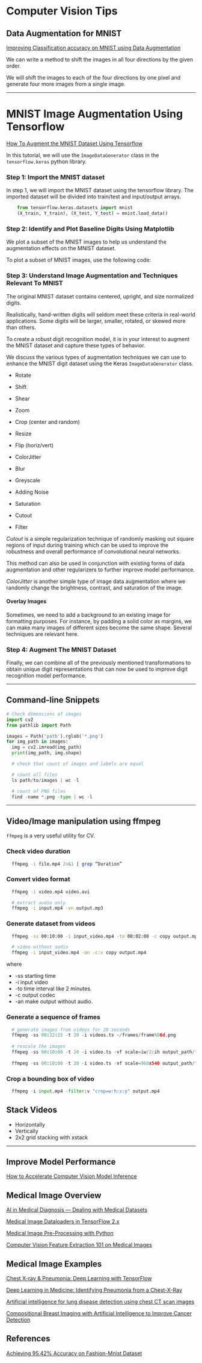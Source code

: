 # Computer Vision Tips

## Data Augmentation for MNIST

[Improving Classification accuracy on MNIST using Data Augmentation](https://towardsdatascience.com/improving-accuracy-on-mnist-using-data-augmentation-b5c38eb5a903?gi=916228e35c66)

We can write a method to shift the images in all four directions by the given order.

We will shift the images to each of the four directions by one pixel and generate four more images from a single image.


----------


# MNIST Image Augmentation Using Tensorflow

[How To Augment the MNIST Dataset Using Tensorflow](https://medium.com/the-data-science-publication/how-to-augment-the-mnist-dataset-using-tensorflow-4fbf113e99a0)

In this tutorial, we will use the `ImageDataGenerator` class in the `tensorflow.keras` python library. 

### Step 1: Import the MNIST dataset

In step 1, we will import the MNIST dataset using the tensorflow library. The imported dataset will be divided into train/test and input/output arrays.

```py
    from tensorflow.keras.datasets import mnist
    (X_train, Y_train), (X_test, Y_test) = mnist.load_data()
```

### Step 2: Identify and Plot Baseline Digits Using Matplotlib

We plot a subset of the MNIST images to help us understand the augmentation effects on the MNIST dataset. 

To plot a subset of MNIST images, use the following code:

### Step 3:  Understand Image Augmentation and Techniques Relevant To MNIST

The original MNIST dataset contains centered, upright, and size normalized digits. 

Realistically, hand-written digits will seldom meet these criteria in real-world applications. Some digits will be larger, smaller, rotated, or skewed more than others. 

To create a robust digit recognition model, it is in your interest to augment the MNIST dataset and capture these types of behavior. 

We discuss the various types of augmentation techniques we can use to enhance the MNIST digit dataset using the Keras `ImageDataGenerator` class. 

- Rotate
- Shift
- Shear
- Zoom

- Crop (center and random)
- Resize
- Flip (horiz/vert)
- ColorJitter
- Blur
- Greyscale

- Adding Noise
- Saturation
- Cutout
- Filter

_Cutout_ is a simple regularization technique of randomly masking out square regions of input during training which can be used to improve the robustness and overall performance of convolutional neural networks. 

This method can also be used in conjunction with existing forms of data augmentation and other regularizers to further improve model performance.


_ColorJitter_ is another simple type of image data augmentation where we randomly change the brightness, contrast, and saturation of the image. 

#### Overlay Images

Sometimes, we need to add a background to an existing image for formatting purposes. For instance, by padding a solid color as margins, we can make many images of different sizes become the same shape. Several techniques are relevant here.

### Step 4: Augment The MNIST Dataset

Finally, we can combine all of the previously mentioned transformations to obtain unique digit representations that can now be used to improve digit recognition model performance.


----------


## Command-line Snippets

```py
# Check dimensions of images
import cv2
from pathlib import Path

images = Path('path').rglob('*.png')
for img_path in images:
  img = cv2.imread(img_path)
  print(img_path, img.shape)
```

```py
  # check that count of images and labels are equal

  # count all files
  ls path/to/images | wc -l

  # count of PNG files
  find -name *.png -type | wc -l
```

----------


## Video/Image manipulation using ffmpeg

`ffmpeg` is a very useful utility for CV. 

### Check video duration

```bash
  ffmpeg -i file.mp4 2>&1 | grep “Duration”
```

### Convert video format

```bash
  ffmpeg -i video.mp4 video.avi

  # extract audio only
  ffmpeg -i input.mp4 -vn output.mp3
```

### Generate dataset from videos

```bash
  ffmpeg -ss 00:10:00 -i input_video.mp4 -to 00:02:00 -c copy output.mp4

  # video without audio
  ffmpeg -i input_video.mp4 -an -c:v copy output.mp4
```

where

- -ss starting time
- -i  input video
- -to time interval like 2 minutes.
- -c  output codec
- -an make output without audio.

### Generate a sequence of frames

```py
  # generate images from videos for 20 seconds
  ffmpeg -ss 00:32:15 -t 20 -i videos.ts ~/frames/frame%06d.png
  
  # rescale the images
  ffmpeg -ss 00:10:00 -t 20 -i video.ts -vf scale=iw/2:ih output_path/frame%06d.png
  
  ffmpeg -ss 00:10:00 -t 20 -i video.ts -vf scale=960x540 output_path/frame%06d.png
```

### Crop a bounding box of video

```py
  ffmpeg -i input.mp4 -filter:v "crop=w:h:x:y" output.mp4
```

## Stack Videos

- Horizontally
- Vertically
- 2x2 grid stacking with xstack


----------


## Improve Model Performance

[How to Accelerate Computer Vision Model Inference](https://wallarooai.medium.com/how-to-accelerate-computer-vision-model-inference-98ba449c0f53)



## Medical Image Overview

[AI in Medical Diagnosis — Dealing with Medical Datasets](https://towardsdatascience.com/ai-in-medical-diagnosis-dealing-with-medical-datasets-b746e8bda9e5)

[Medical Image Dataloaders in TensorFlow 2.x](https://towardsdatascience.com/medical-image-dataloaders-in-tensorflow-2-x-ee5327a4398f)

[Medical Image Pre-Processing with Python](https://towardsdatascience.com/medical-image-pre-processing-with-python-d07694852606)

[Computer Vision Feature Extraction 101 on Medical Images](https://towardsdatascience.com/computer-vision-feature-extraction-101-on-medical-images-part-1-edge-detection-sharpening-42ab8ef0a7cd)


## Medical Image Examples

[Chest X-ray & Pneumonia: Deep Learning with TensorFlow](https://towardsdatascience.com/chest-x-ray-pneumonia-deep-learning-with-tensorflow-a58a9e6ade70)

[Deep Learning in Medicine: Identifying Pneumonia from a Chest-X-Ray](https://medium.com/@atulranjan975/deep-learning-in-medicine-identifying-pneumonia-from-a-chest-x-ray-6d1aabe68b01)

[Artificial intelligence for lung disease detection using chest CT scan images](https://medium.com/@atashnezhad1/artificial-intelligence-for-lung-disease-detection-using-chest-ct-scan-images-47e8ff279ce0)


[Compositional Breast Imaging with Artificial Intelligence to Improve Cancer Detection](https://towardsdatascience.com/compositional-breast-imaging-with-artificial-intelligence-to-improve-cancer-detection-c5f8f38f2266?source=rss----7f60cf5620c9---4)



## References

[Achieving 95.42% Accuracy on Fashion-Mnist Dataset](https://secantzhang.github.io/blog/deep-learning-fashion-mnist)

